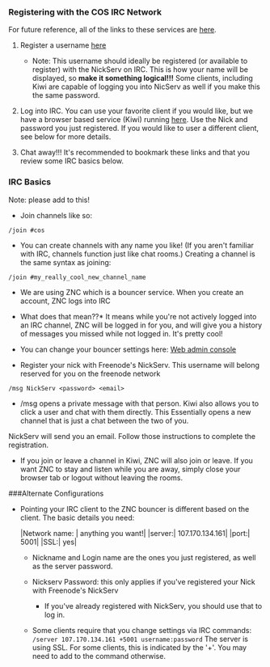 ### Registering with the COS IRC Network
For future reference, all of the links to these services are [here](http://107.170.134.161:5000/).

1. Register a username [here](http://107.170.134.161:5000/register)
    * Note: This username should ideally be registered (or available to register) with the NickServ on IRC.  This is how your name will be displayed, so **make it something logical!!!** Some clients, including Kiwi are capable of logging you into NicServ as well if you make this the same password.

2. Log into IRC. You can use your favorite client if you would like, but we have a browser based service (Kiwi) running [here](http://107.170.134.161:7778/). Use the Nick and password you just registered. If you would like to user a different client, see below for more details. 

3. Chat away!!!  It's recommended to bookmark these links and that you review some IRC basics below. 


### IRC Basics
Note: please add to this!

* Join channels like so:

`/join #cos`

* You can create channels with any name you like!  (If you aren't familiar with IRC, channels function just like chat rooms.) Creating a channel is the same syntax as joining:

`/join #my_really_cool_new_channel_name`

* We are using ZNC which is a bouncer service. When you create an account, ZNC logs into IRC 
* What does that mean??*  It means while you're not actively logged into an IRC channel, ZNC will be logged in for you, and will give you a history of messages you missed while not logged in.  It's pretty cool!
* You can change your bouncer settings here: [Web admin console](https://107.170.134.161:5001)

* Register your nick with Freenode's NickServ. This username will belong reserved for you on the freenode network

`/msg NickServ <password> <email>`

* /msg <username> opens a private message with that person. Kiwi also allows you to click a user and chat with them directly. This Essentially opens a new channel that is just a chat between the two of you.

NickServ will send you an email. Follow those instructions to complete the registration.

* If you join or leave a channel in Kiwi, ZNC will also join or leave. If you want ZNC to stay and listen while you are away, simply close your browser tab or logout without leaving the rooms.
        

###Alternate Configurations

*  Pointing your IRC client to the ZNC bouncer is different based on the client. The basic details you need:

    |Network name: | anything you want!|
    |server:| 107.170.134.161|
    |port:| 5001|
    |SSL:| yes|

    * Nickname and Login name are the ones you just registered, as well as the server password.

    * Nickserv Password: this only applies if you've registered your Nick with Freenode's NickServ
        * If you've already registered with NickServ, you should use that to log in.

    * Some clients require that you change settings via IRC commands:
        `/server 107.170.134.161 +5001 username:password`
The server is using SSL. For some clients, this is indicated by the '+'. You may need to add to the command otherwise. 
